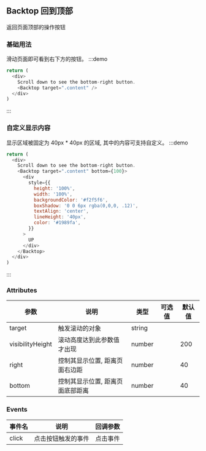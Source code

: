 ## Backtop 回到顶部

返回页面顶部的操作按钮

### 基础用法

滑动页面即可看到右下方的按钮。
:::demo

```js
return (
  <div>
    Scroll down to see the bottom-right button.
    <Backtop target=".content" />
  </div>
)
```

:::

### 自定义显示内容

显示区域被固定为 40px \* 40px 的区域, 其中的内容可支持自定义。
:::demo

```js
return (
  <div>
    Scroll down to see the bottom-right button.
    <Backtop target=".content" bottom={100}>
      <div
        style={{
          height: '100%',
          width: '100%',
          backgroundColor: '#f2f5f6',
          boxShadow: '0 0 6px rgba(0,0,0, .12)',
          textAlign: 'center',
          lineHeight: '40px',
          color: '#1989fa',
        }}
      >
        UP
      </div>
    </Backtop>
  </div>
)
```

:::

### Attributes

| 参数             | 说明                             | 类型   | 可选值 | 默认值 |
| ---------------- | -------------------------------- | ------ | ------ | ------ |
| target           | 触发滚动的对象                   | string |        |        |
| visibilityHeight | 滚动高度达到此参数值才出现       | number |        | 200    |
| right            | 控制其显示位置, 距离页面右边距   | number |        | 40     |
| bottom           | 控制其显示位置, 距离页面底部距离 | number |        | 40     |

### Events

| 事件名 | 说明               | 回调参数 |
| ------ | ------------------ | -------- |
| click  | 点击按钮触发的事件 | 点击事件 |
